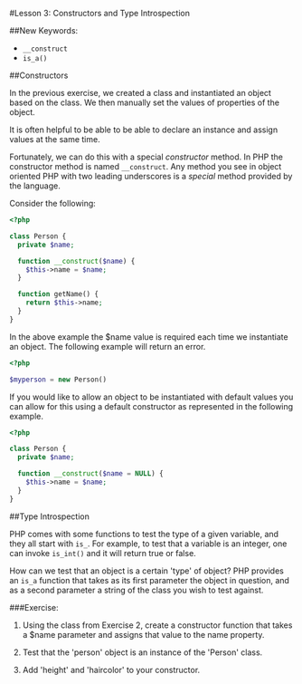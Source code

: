 #Lesson 3: Constructors and Type Introspection

##New Keywords:
 - `__construct`
 - `is_a()`

##Constructors

In the previous exercise, we created a class and instantiated an object based
on the class. We then manually set the values of properties of the object. 

It is often helpful to be able to be able to declare an instance and assign values at the
same time.

Fortunately, we can do this with a special *constructor* method. In PHP the
constructor method is named `__construct`. Any method you see in object oriented PHP with two leading underscores is a *special* method provided by the language.

Consider the following:

```php
<?php

class Person {
  private $name;

  function __construct($name) {
    $this->name = $name;
  }

  function getName() {
    return $this->name;
  }
}
```

In the above example the $name value is required each time we instantiate an object. The following example will return an error.

```php
<?php

$myperson = new Person()
```
If you would like to allow an object to be instantiated with default values you can allow for this using a default constructor as represented in the following example.

```php
<?php

class Person {
  private $name;

  function __construct($name = NULL) {
    $this->name = $name;
  }
}
```

##Type Introspection

PHP comes with some functions to test the type of a given variable, and they
all start with `is_`. For example, to test that a variable is an integer, one
can invoke `is_int()` and it will return true or false.

How can we test that an object is a certain 'type' of object? PHP provides an
`is_a` function that takes as its first parameter the object in question, and
as a second parameter a string of the class you wish to test against.

###Exercise:

 1. Using the class from Exercise 2, create a constructor function that takes
    a $name parameter and assigns that value to the name property.

 2. Test that the 'person' object is an instance of the 'Person' class.

 3. Add 'height' and 'haircolor' to your constructor.
